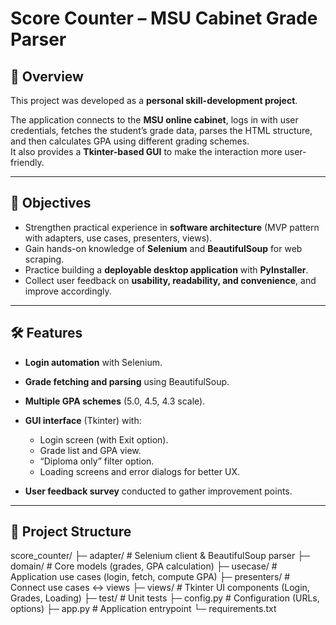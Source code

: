 # Score Counter – MSU Cabinet Grade Parser

## 📌 Overview
This project was developed as a **personal skill-development project**.  

The application connects to the **MSU online cabinet**, logs in with user credentials, fetches the student’s grade data, parses the HTML structure, and then calculates GPA using different grading schemes.  
It also provides a **Tkinter-based GUI** to make the interaction more user-friendly.

---

## 🎯 Objectives
- Strengthen practical experience in **software architecture** (MVP pattern with adapters, use cases, presenters, views).
- Gain hands-on knowledge of **Selenium** and **BeautifulSoup** for web scraping.
- Practice building a **deployable desktop application** with **PyInstaller**.
- Collect user feedback on **usability, readability, and convenience**, and improve accordingly.

---

## 🛠 Features
- **Login automation** with Selenium.
- **Grade fetching and parsing** using BeautifulSoup.
- **Multiple GPA schemes** (5.0, 4.5, 4.3 scale).
- **GUI interface** (Tkinter) with:
  - Login screen (with Exit option).
  - Grade list and GPA view.
  - “Diploma only” filter option.
  - Loading screens and error dialogs for better UX.

- **User feedback survey** conducted to gather improvement points.

---

## 📂 Project Structure
score_counter/
├─ adapter/ # Selenium client & BeautifulSoup parser
├─ domain/ # Core models (grades, GPA calculation)
├─ usecase/ # Application use cases (login, fetch, compute GPA)
├─ presenters/ # Connect use cases ↔ views
├─ views/ # Tkinter UI components (Login, Grades, Loading)
├─ test/ # Unit tests
├─ config.py # Configuration (URLs, options)
├─ app.py # Application entrypoint
└─ requirements.txt


